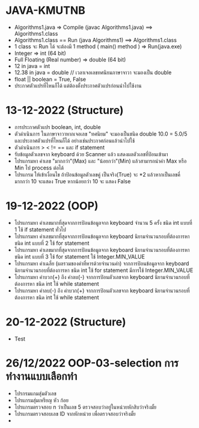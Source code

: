 # JAVA-KMUTNB

- Algorithms1.java => Compile (javac Algorithms1.java) ==> Algorithms1.class
- Algorithms1.class == Run (java Algorithms1) ==> Algorithms1.class
- 1 class จะ Run ได้ จะต้องมี 1 method ( main() method ) => Run(java.exe)
- Integer => int	(64 bit)
- Full Floating (Real number) => double (64 bit)
- 12 in java = int
- 12.38 in java = double	// เวลาเจอเลขทศนิยมภาษาจาวา จะมองเป็น double
- float || boolean = True, False
- ประกาศตัวแปรที่ไหนก็ได้ แต่ต้องตั้งประกาศตัวแปรก่อนนำไปใช้งาน

# 13-12-2022 (Structure)
  - การประกาศตัวแปร boolean, int, double
  - ตัวดำเนินการ ในภาษาจาวาหากเจอเลข "ทศนิยม" จะมองเป็นชนิด double 10.0 = 5.0/5 และประกาศตัวแปรที่ไหนก็ได้ อย่างเช่นประกาศก่อนแล้วนำไปใช้
  - ตัวดำเนินการ > < != == และ if statement
  - รับข้อมูลตัวเลขจาก keyboard ด้วย Scanner แล้ว แสดงผลตัวเลขที่ป้อนเข้ามา
  - โปรแกรมหา ค่าเลข "มากกว่า"(Max) และ "น้อยกว่า"(Min) แล้วสามารถนำค่า Max หรือ Min ไป process ต่อได้
  - โปรแกรม ให้เข้าเงื่อนไข ถ้าป้อนข้อมูลตัวเลขคู่ เป็นจริง(True) จะ *2 แล้วหากเป็นเลขคี่ มากกว่า 10 จะแสดง True หากน้อยกว่า 10 จะ แสดง False
 
# 19-12-2022 (OOP)
  - โปรแกรมหา ค่าเลขมากที่สุดจากการป้อนข้อมูลจาก keyboard จำนวน 5 ครั้ง ชนิด int แบบที่ 1 ใช้ if statement ทั่วไป
  - โปรแกรมหา ค่าเลขมากที่สุดจากการป้อนข้อมูลจาก keyboard นิยามจำนวนรอบที่ต้องการหา ชนิด int แบบที่ 2 ใช้ for statement
  - โปรแกรมหา ค่าเลขมากที่สุดจากการป้อนข้อมูลจาก keyboard นิยามจำนวนรอบที่ต้องการหา ชนิด int แบบที่ 3 ใช้ for statement ใช้ Integer.MIN_VALUE 
  - โปรแกรมหา ค่าเฉลี่ย (ผลรวมของค่าที่หารด้วยจํานวนค่า) จากการป้อนข้อมูลจาก keyboard นิยามจำนวนรอบที่ต้องการหา ชนิด int ใช้ for statement มีการใช้ Integer.MIN_VALUE
  - โปรแกรมหา ค่าบวก(+) ถึง ค่าลบ(-) จากการป้อนตัวเลขจาก keyboard นิยามจำนวนรอบที่ต้องการหา ชนิด int ใช้ while statement
  - โปรแกรมหา ค่าลบ(-) ถึง ค่าบวก(+) จากการป้อนตัวเลขจาก keyboard นิยามจำนวนรอบที่ต้องการหา ชนิด int ใช้ while statement
 
# 20-12-2022 (Structure)
  - Test
  
# 26/12/2022 OOP-03-selection การทำงานแบบเลือกทำ

- โปรกรมแกมสุ่มตัวเลข
- โปรแกรมสุ่มเหรียญ หัว ก้อย
- โปรแกรมตรวจสอบ n ว่าเป็นเลข 5 ตรวจสอบว่าอยู่ในหน่วยหักสิบว่าจริงมั้ย
- โปรแกรมตรวจสอบเลข ID จากหักหน่วย เพื่อตรวจสอบว่าจริงมั้ย
- 

